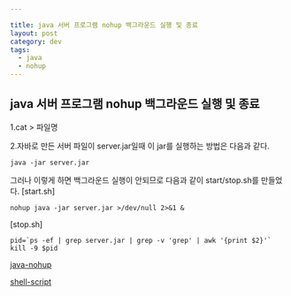 ```yaml
---

title: java 서버 프로그램 nohup 백그라운드 실행 및 종료
layout: post 
category: dev 
tags: 
  - java
  - nohup
---
```


java 서버 프로그램 nohup 백그라운드 실행 및 종료
---------------------------------------------

1.cat > 파일명 

2.자바로 만든 서버 파일이 server.jar일때 이 jar를 실행하는 방법은 다음과 같다.
```
java -jar server.jar
```

그러나 이렇게 하면 백그라운드 실행이 안되므로 다음과 같이 start/stop.sh를 만들었다.
[start.sh]
```
nohup java -jar server.jar >/dev/null 2>&1 &
```

[stop.sh]
```
pid=`ps -ef | grep server.jar | grep -v 'grep' | awk '{print $2}'`
kill -9 $pid
```


[java-nohup](http://duongame.blogspot.kr/2015/04/java-nohup.html)

[shell-script](http://linuxforge.tistory.com/35)